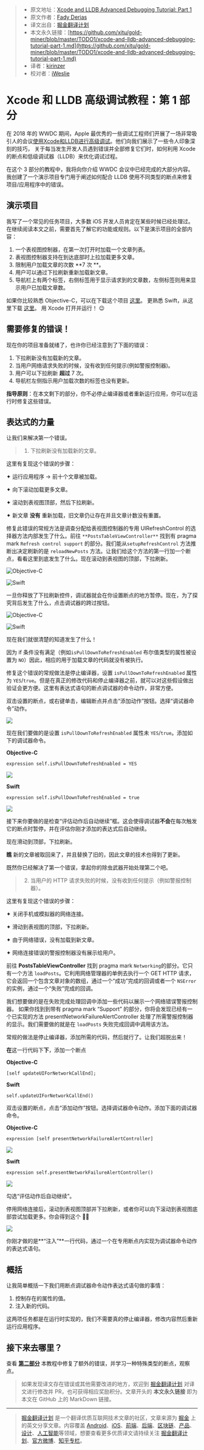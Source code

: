 > * 原文地址：[Xcode and LLDB Advanced Debugging Tutorial: Part 1](https://medium.com/@fadiderias/xcode-and-lldb-advanced-debugging-tutorial-part-1-31919aa149e0)
> * 原文作者：[Fady Derias](https://medium.com/@fadiderias)
> * 译文出自：[掘金翻译计划](https://github.com/xitu/gold-miner)
> * 本文永久链接：[https://github.com/xitu/gold-miner/blob/master/TODO1/xcode-and-lldb-advanced-debugging-tutorial-part-1.md](https://github.com/xitu/gold-miner/blob/master/TODO1/xcode-and-lldb-advanced-debugging-tutorial-part-1.md)
> * 译者：[kirinzer](https://github.com/kirinzer)
> * 校对者：[iWeslie](https://github.com/iWeslie)

# Xcode 和 LLDB 高级调试教程：第 1 部分

在 2018 年的 WWDC 期间，Apple 最优秀的一些调试工程师们开展了一场非常吸引人的会议[使用Xcode和LLDB进行高级调试](https://developer.apple.com/videos/play/wwdc2018/412/)。他们向我们展示了一些令人印象深刻的技巧， 关于每当发生开发人员遇到错误并全部修复它们时，如何利用 Xcode 的断点和低级调试器（LLDB）来优化调试过程。

在这个 3 部分的教程中，我将向你介绍 WWDC 会议中已经完成的大部分内容。我创建了一个演示项目专门用于阐述如何配合 LLDB 使用不同类型的断点来修复项目/应用程序中的错误。

## 演示项目

我写了一个常见的任务项目，大多数 iOS 开发人员肯定在某些时候已经处理过。在继续阅读本文之前，需要首先了解它的功能或规则。以下是演示项目的全部内容：

1. 一个表视图控制器，在第一次打开时加载一个文章列表。
2. 表视图控制器支持在到达底部时上拉加载更多文章。
3. 限制用户加载文章的次数 **7 次 **。
4. 用户可以通过下拉刷新重新加载新文章。
5. 导航栏上有两个标签，右侧标签用于显示请求到的文章数，左侧标签则用来显示用户已加载文章数。

如果你比较熟悉 Objective-C，可以在下载这个项目 [这里](https://github.com/FadyDerias/IBGPosts)。
更熟悉 Swift，从这里下载 [这里](https://github.com/FadyDerias/IBGPostsSwift)。
用 Xcode 打开并运行！ 😉

## 需要修复的错误！

现在你的项目准备就绪了，也许你已经注意到了下面的错误：

1. 下拉刷新没有加载新的文章。
2. 当用户网络请求失败的时候，没有收到任何提示(例如警报控制器)。
3. 用户可以下拉刷新 **超过** 7 次。
4. 导航栏左侧指示用户加载次数的标签也没有更新。

**指导原则**：在本文剩下的部分，你不必停止编译器或者重新运行应用，你可以在运行时修复这些错误。

## 表达式的力量

让我们来解决第一个错误。

> 1. 下拉刷新没有加载新的文章。

这里有复现这个错误的步骤：

✦ 运行应用程序 → 前十个文章被加载。

✦ 向下滚动加载更多文章。

✦ 滚动到表视图顶部，然后下拉刷新。

✦ 新文章 **没有** 重新加载，旧文章仍让存在并且文章计数没有重置。

修复此错误的常规方法是调查分配给表视图控制器的专用 UIRefreshControl 的选择器方法内部发生了什么。前往 `**PostsTableViewController**` 找到有 pragma mark `Refresh control support` 的部分。我们能从`setupRefreshControl` 方法推断出决定刷新的是 `reloadNewPosts` 方法。让我们给这个方法的第一行加一个断点，看看这里到底发生了什么。现在滚动到表视图的顶部，下拉刷新。

![Objective-C](https://cdn-images-1.medium.com/max/2000/1*t3vOwPZMfYXA33XraHBReQ.png)

![Swift](https://cdn-images-1.medium.com/max/2000/1*5o64at1-25xhG8x7MOQCcQ.png)

一旦你释放了下拉刷新控件，调试器就会在你设置断点的地方暂停。现在，为了探究背后发生了什么，点击调试器的跨过按钮。

![Objective-C](https://cdn-images-1.medium.com/max/2000/1*NnCfWSc4ALsmVW4MtVDmsQ.png)

![Swift](https://cdn-images-1.medium.com/max/2000/1*O9EsnTPL8Bc7eRaDnggkNQ.png)

现在我们就很清楚的知道发生了什么！

因为 if 条件没有满足（例如`isPullDownToRefreshEnabled` 布尔值类型的属性被设置为 `NO`）因此，相应的用于加载文章的代码就没有被执行。

修复这个错误的常规做法是停止编译器，设置 `isPullDownToRefreshEnabled` 属性为 `YES`/`true`。但是在真正的修改代码和停止编译器之前，就可以对这些假设做出验证会更方便。这里有表达式语句的断点调试器的命令动作，非常方便。

双击设置的断点，或右键单击，编辑断点并点击“添加动作”按钮。选择“调试器命令”动作。

![](https://cdn-images-1.medium.com/max/2000/1*5Q7AfSRWER__yCY-ygHrxA.png)

现在我们要做的是设置 `isPullDownToRefreshEnabled` 属性未 `YES`/`true`。添加如下的调试器命令。

**Objective-C**

```
expression self.isPullDownToRefreshEnabled = YES
```

![](https://cdn-images-1.medium.com/max/2012/1*lAJyDbhVTYjwfBzKszTDig.png)

**Swift**

```
expression self.isPullDownToRefreshEnabled = true
```

![](https://cdn-images-1.medium.com/max/2476/1*xY2IFUHIJQkqBSddN5hmog.png)

接下来你要做的是检查“评估动作后自动继续”框。这会使得调试器**不会**在每次触发它的断点时暂停，并在评估你刚才添加的表达式后自动继续。

现在滑动到顶部，下拉刷新。

**瞧** 新的文章被取回来了，并且替换了旧的，因此文章的技术也得到了更新。

既然你已经解决了第一个错误，拿起你的除虫武器开始处理第二个吧。

> 2. 当用户的 HTTP 请求失败的时候，没有收到任何提示（例如警报控制器）。

这里有复现这个错误的步骤：

✦ 关闭手机或模拟器的网络连接。

✦ 滑动到表视图的顶部，下拉刷新。

✦ 由于网络错误，没有加载到新文章。

✦ 网络连接错误的警报控制器没有展示给用户。

前往 **PostsTableViewController** 找到 pragma mark `Networking`的部分。它只有一个方法 `loadPosts`。它利用网络管理器的单例去执行一个 GET HTTP 请求，它会返回一个包含文章对象的数组，通过一个“成功”完成的回调或者一个 `NSError` 的实例，通过一个“失败”完成的回调。

我们想要做的是在失败完成处理回调中添加一些代码以展示一个网络错误警报控制器。 如果你找到到带有 pragma mark “Support” 的部分，你将会发现已经有一个已实现的方法 presentNetworkFailureAlertController 处理了所需警报控制器的显示。我们需要做的就是在 `loadPosts` 失败完成回调中调用该方法。

常规的做法是停止编译器，添加所需的代码，然后就行了。让我们超脱出来！

**在**这一行代码下**下**，添加一个断点

**Objective-C**

```
[self updateUIForNetworkCallEnd];
```

**Swift**

```
self.updateUIForNetworkCallEnd()
```

双击设置的断点，点击“添加动作”按钮。选择调试器命令动作。添加下面的调试器命令。

**Objective-C**

```
expression [self presentNetworkFailureAlertController]
```

![](https://cdn-images-1.medium.com/max/3048/1*Q1RqsI7GGn5Nx7MI9oaOFA.png)

**Swift**

```
expression self.presentNetworkFailureAlertController()
```

![](https://cdn-images-1.medium.com/max/2708/1*o1j-d1NS0j0DOBJlySEM6A.png)

勾选“评估动作后自动继续”。

停用网络连接后，滚动到表视图顶部并下拉刷新，或者你可以向下滚动到表视图底部尝试加载更多。你会得到这个 🎉🎉

![](https://cdn-images-1.medium.com/max/2000/1*Ohh02CA-HA3rqtgmx7atPQ.png)

你刚才做的是**“注入”**一行代码，通过一个在专用断点内实现为调试器命令动作的表达式语句。

## 概括

让我简单概括一下我们用断点调试器命令动作表达式语句做的事情：

1. 控制存在的属性的值。
2. 注入新的代码。

这两项任务都是在运行时实现的，我们不需要真的停止编译器，修改内容然后重新运行应用程序。

## 接下来去哪里？

查看 [**第二部分**](https://github.com/xitu/gold-miner/blob/master/TODO1/xcode-and-lldb-advanced-debugging-tutorial-part-2.md) 本教程中修复了额外的错误，并学习一种特殊类型的断点，观察点。

> 如果发现译文存在错误或其他需要改进的地方，欢迎到 [掘金翻译计划](https://github.com/xitu/gold-miner) 对译文进行修改并 PR，也可获得相应奖励积分。文章开头的 **本文永久链接** 即为本文在 GitHub 上的 MarkDown 链接。

---

> [掘金翻译计划](https://github.com/xitu/gold-miner) 是一个翻译优质互联网技术文章的社区，文章来源为 [掘金](https://juejin.im) 上的英文分享文章。内容覆盖 [Android](https://github.com/xitu/gold-miner#android)、[iOS](https://github.com/xitu/gold-miner#ios)、[前端](https://github.com/xitu/gold-miner#前端)、[后端](https://github.com/xitu/gold-miner#后端)、[区块链](https://github.com/xitu/gold-miner#区块链)、[产品](https://github.com/xitu/gold-miner#产品)、[设计](https://github.com/xitu/gold-miner#设计)、[人工智能](https://github.com/xitu/gold-miner#人工智能)等领域，想要查看更多优质译文请持续关注 [掘金翻译计划](https://github.com/xitu/gold-miner)、[官方微博](http://weibo.com/juejinfanyi)、[知乎专栏](https://zhuanlan.zhihu.com/juejinfanyi)。

